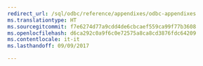 ```yaml
---
redirect_url: /sql/odbc/reference/appendixes/odbc-appendixes
ms.translationtype: HT
ms.sourcegitcommit: f7e6274d77a9cdd4de6cbcaef559ca99f77b3608
ms.openlocfilehash: d6ca292c0a9f6c0e72575a8ca8cd3876fdc64209
ms.contentlocale: it-it
ms.lasthandoff: 09/09/2017

---
```


